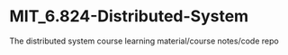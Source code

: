 # MIT_6.824-Distributed-System
The distributed system course learning material/course notes/code repo

